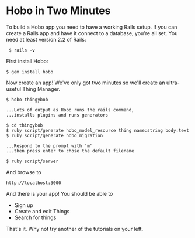 # Hobo in Two Minutes

To build a Hobo app you need to have a working Rails setup. If you can
create a Rails app and have it connect to a database, you're all set.
You need at least version 2.2 of Rails:

     $ rails -v

First install Hobo:

	$ gem install hobo
	
Now create an app! We've only got two minutes so we'll create an ultra-useful Thing Manager.

	$ hobo thingybob
	
	...Lots of output as Hobo runs the rails command,
	...installs plugins and runs generators
	
	$ cd thingybob
	$ ruby script/generate hobo_model_resource thing name:string body:text
	$ ruby script/generate hobo_migration
	
	...Respond to the prompt with 'm'
	...then press enter to chose the default filename
	
	$ ruby script/server
	
And browse to

	http://localhost:3000
	
And there is your app! You should be able to

* Sign up
* Create and edit Things
* Search for things

That's it. Why not try another of the tutorials on your left.
